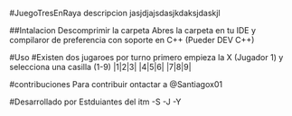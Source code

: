 #JuegoTresEnRaya
descripcion jasjdjajsdasjkdaksjdaskjl


##Intalacion
Descomprimir la carpeta
Abres la carpeta en tu IDE y compilaror de preferencia con soporte en C++ (Pueder DEV C++)

#Uso
#Existen dos jugaroes por turno primero empieza la X (Jugador 1) y selecciona una casilla (1-9)
|1|2|3|
|4|5|6|
|7|8|9|

#contribuciones
Para contribuir ontactar a @Santiagox01

#Desarrollado por Estduiantes del itm
-S
-J
-Y
